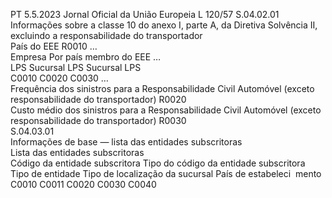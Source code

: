 PT  5.5.2023 Jornal Oficial da União Europeia L 120/57
 S.04.02.01  
Informações sobre a classe 10 do anexo I, parte A, da Diretiva Solvência II, excluindo a responsabilidade do transportador  
País do EEE  R0010  …  
Empresa  Por país membro do EEE  …  
LPS  Sucursal  LPS  Sucursal  LPS  
C0010  C0020  C0030  …  
Frequência dos sinistros para a Responsabilidade Civil Automóvel 
(exceto responsabilidade do transportador)  R0020  
Custo médio dos sinistros para a Responsabilidade Civil Automóvel 
(exceto responsabilidade do transportador)  R0030  
S.04.03.01  
Informações de base — lista das entidades subscritoras  
Lista das entidades subscritoras  
Código da entidade 
subscritora  Tipo do código da 
entidade subscritora  Tipo de entidade  Tipo de localização 
da sucursal  País de estabeleci ­
mento  
C0010  C0011  C0020  C0030  C0040